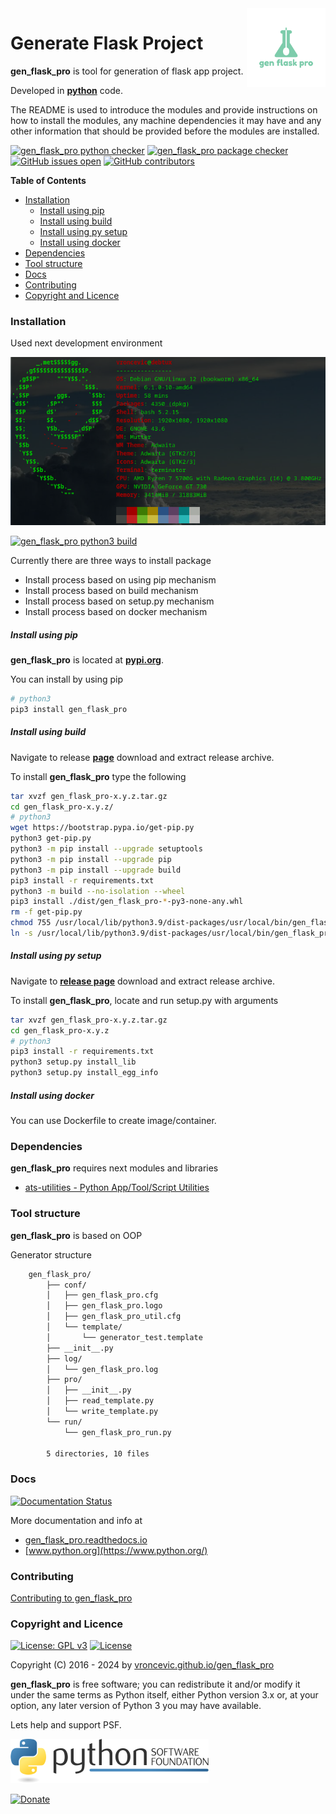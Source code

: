 <img align="right" src="https://raw.githubusercontent.com/vroncevic/gen_flask_pro/dev/docs/gen_flask_pro_logo.png" width="25%">

# Generate Flask Project

**gen_flask_pro** is tool for generation of flask app project.

Developed in **[python](https://www.python.org/)** code.

The README is used to introduce the modules and provide instructions on
how to install the modules, any machine dependencies it may have and any
other information that should be provided before the modules are installed.

[![gen_flask_pro python checker](https://github.com/vroncevic/gen_flask_pro/actions/workflows/gen_flask_pro_python_checker.yml/badge.svg)](https://github.com/vroncevic/gen_flask_pro/actions/workflows/gen_flask_pro_python_checker.yml) [![gen_flask_pro package checker](https://github.com/vroncevic/gen_flask_pro/actions/workflows/gen_flask_pro_package_checker.yml/badge.svg)](https://github.com/vroncevic/gen_flask_pro/actions/workflows/gen_flask_pro_package.yml) [![GitHub issues open](https://img.shields.io/github/issues/vroncevic/gen_flask_pro.svg)](https://github.com/vroncevic/gen_flask_pro/issues) [![GitHub contributors](https://img.shields.io/github/contributors/vroncevic/gen_flask_pro.svg)](https://github.com/vroncevic/gen_flask_pro/graphs/contributors)

<!-- START doctoc generated TOC please keep comment here to allow auto update -->
<!-- DON'T EDIT THIS SECTION, INSTEAD RE-RUN doctoc TO UPDATE -->
**Table of Contents**

- [Installation](#installation)
    - [Install using pip](#install-using-pip)
    - [Install using build](#install-using-build)
    - [Install using py setup](#install-using-py-setup)
    - [Install using docker](#install-using-docker)
- [Dependencies](#dependencies)
- [Tool structure](#tool-structure)
- [Docs](#docs)
- [Contributing](#contributing)
- [Copyright and Licence](#copyright-and-licence)

<!-- END doctoc generated TOC please keep comment here to allow auto update -->

### Installation

Used next development environment

![debian linux os](https://raw.githubusercontent.com/vroncevic/gen_flask_pro/dev/docs/debtux.png)

[![gen_flask_pro python3 build](https://github.com/vroncevic/gen_flask_pro/actions/workflows/gen_flask_pro_python3_build.yml/badge.svg)](https://github.com/vroncevic/gen_flask_pro/actions/workflows/gen_flask_pro_python3_build.yml)

Currently there are three ways to install package
* Install process based on using pip mechanism
* Install process based on build mechanism
* Install process based on setup.py mechanism
* Install process based on docker mechanism

##### Install using pip

**gen_flask_pro** is located at **[pypi.org](https://pypi.org/project/gen_flask_pro/)**.

You can install by using pip

```bash
# python3
pip3 install gen_flask_pro
```

##### Install using build

Navigate to release **[page](https://github.com/vroncevic/gen_flask_pro/releases/)** download and extract release archive.

To install **gen_flask_pro** type the following

```bash
tar xvzf gen_flask_pro-x.y.z.tar.gz
cd gen_flask_pro-x.y.z/
# python3
wget https://bootstrap.pypa.io/get-pip.py
python3 get-pip.py 
python3 -m pip install --upgrade setuptools
python3 -m pip install --upgrade pip
python3 -m pip install --upgrade build
pip3 install -r requirements.txt
python3 -m build --no-isolation --wheel
pip3 install ./dist/gen_flask_pro-*-py3-none-any.whl
rm -f get-pip.py
chmod 755 /usr/local/lib/python3.9/dist-packages/usr/local/bin/gen_flask_pro_run.py
ln -s /usr/local/lib/python3.9/dist-packages/usr/local/bin/gen_flask_pro_run.py /usr/local/bin/gen_flask_pro_run.py
```

##### Install using py setup

Navigate to **[release page](https://github.com/vroncevic/gen_flask_pro/releases)** download and extract release archive.

To install **gen_flask_pro**, locate and run setup.py with arguments

```bash
tar xvzf gen_flask_pro-x.y.z.tar.gz
cd gen_flask_pro-x.y.z
# python3
pip3 install -r requirements.txt
python3 setup.py install_lib
python3 setup.py install_egg_info
```

##### Install using docker

You can use Dockerfile to create image/container.

### Dependencies

**gen_flask_pro** requires next modules and libraries

* [ats-utilities - Python App/Tool/Script Utilities](https://vroncevic.github.io/ats_utilities)

### Tool structure

**gen_flask_pro** is based on OOP

Generator structure

```bash
    gen_flask_pro/
        ├── conf/
        │   ├── gen_flask_pro.cfg
        │   ├── gen_flask_pro.logo
        │   ├── gen_flask_pro_util.cfg
        │   └── template/
        │       └── generator_test.template
        ├── __init__.py
        ├── log/
        │   └── gen_flask_pro.log
        ├── pro/
        │   ├── __init__.py
        │   ├── read_template.py
        │   └── write_template.py
        └── run/
            └── gen_flask_pro_run.py
        
        5 directories, 10 files
```

### Docs

[![Documentation Status](https://readthedocs.org/projects/gen_flask_pro/badge/?version=latest)](https://gen-flask-pro.readthedocs.io/en/latest/?badge=latest)

More documentation and info at

* [gen_flask_pro.readthedocs.io](https://gen-flask-pro.readthedocs.io)
* [www.python.org](https://www.python.org/)

### Contributing

[Contributing to gen_flask_pro](CONTRIBUTING.md)

### Copyright and Licence

[![License: GPL v3](https://img.shields.io/badge/License-GPLv3-blue.svg)](https://www.gnu.org/licenses/gpl-3.0) [![License](https://img.shields.io/badge/License-Apache%202.0-blue.svg)](https://opensource.org/licenses/Apache-2.0)

Copyright (C) 2016 - 2024 by [vroncevic.github.io/gen_flask_pro](https://vroncevic.github.io/gen_flask_pro)

**gen_flask_pro** is free software; you can redistribute it and/or modify
it under the same terms as Python itself, either Python version 3.x or,
at your option, any later version of Python 3 you may have available.

Lets help and support PSF.

[![Python Software Foundation](https://raw.githubusercontent.com/vroncevic/gen_flask_pro/dev/docs/psf-logo-alpha.png)](https://www.python.org/psf/)

[![Donate](https://www.paypalobjects.com/en_US/i/btn/btn_donateCC_LG.gif)](https://www.python.org/psf/donations/)
